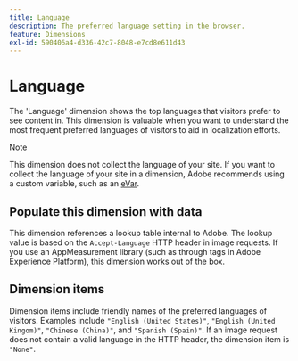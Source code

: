 ```yaml
---
title: Language
description: The preferred language setting in the browser.
feature: Dimensions
exl-id: 590406a4-d336-42c7-8048-e7cd8e611d43
---
```

# Language

The 'Language' dimension shows the top languages that visitors prefer to see content in. This dimension is valuable when you want to understand the most frequent preferred languages of visitors to aid in localization efforts.

>[!NOTE]
>
>This dimension does not collect the language of your site. If you want to collect the language of your site in a dimension, Adobe recommends using a custom variable, such as an [eVar](evar.md).

## Populate this dimension with data

This dimension references a lookup table internal to Adobe. The lookup value is based on the `Accept-Language` HTTP header in image requests. If you use an AppMeasurement library (such as through tags in Adobe Experience Platform), this dimension works out of the box.

## Dimension items

Dimension items include friendly names of the preferred languages of visitors. Examples include `"English (United States)"`, `"English (United Kingom)"`, `"Chinese (China)"`, and `"Spanish (Spain)"`. If an image request does not contain a valid language in the HTTP header, the dimension item is `"None"`.
